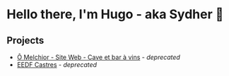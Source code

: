 # Hello there, I'm Hugo - aka Sydher 👋

## Projects
* [Ô Melchior - Site Web - Cave et bar à vins](https://web.archive.org/web/20241216185006/https://www.omelchior.fr/) - *deprecated*
* [EEDF Castres](https://web.archive.org/web/20190807123018/http://eedfcastres.fr/) - *deprecated*

